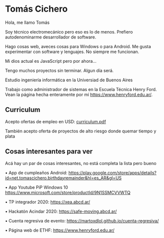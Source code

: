 # Tomás Cichero
Hola, me llamo Tomás

Soy técnico electromecánico pero eso es lo de menos. Prefiero autodenominarme desarrollador de software.

Hago cosas web, aveces cosas para Windows o para Android. Me gusta experimentar con software y lenguajes. No siempre me funcionan. 

Mi dios actual es JavaScript pero por ahora...

Tengo muchos proyectos sin terminar. Algun día será.


Estudio ingeniería informática en la Universiad de Buenos Aires

Trabajo como administrador de sistemas en la Escuela Técnica Henry Ford. Vean la página hecha enteramente por mí https://www.henryford.edu.ar/.
## Curriculum
Acepto ofertas de empleo en USD: [curriculum.pdf](https://github.com/Martoxdlol/Martoxdlol/blob/main/curriculum%20censurado.pdf)

También acepto oferta de proyectos de alto riesgo donde quemar tiempo y plata

## Cosas interesantes para ver
Acá hay un par de cosas interesantes, no está completa la lista pero bueno

•	App de cumpleaños Android: https://play.google.com/store/apps/details?id=net.tomascichero.birthdayremainder&hl=es_AR&gl=US

•	App Youtube PiP Windows 10 https://www.microsoft.com/store/productId/9N1SSMCVVWTQ

•	TP integrador 2020: https://xea.abcd.ar/

•	Hackatón Acindar 2020: https://safe-moving.abcd.ar/

•	Cuenta regresiva de evento: https://martoxdlol.github.io/cuenta-regresiva/

•	Página web de ETHF: https://www.henryford.edu.ar/
